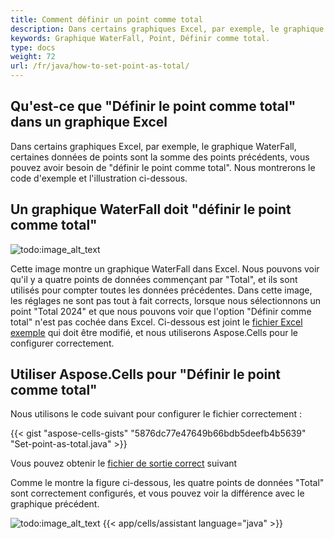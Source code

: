 ```yaml
---
title: Comment définir un point comme total
description: Dans certains graphiques Excel, par exemple, le graphique WaterFall, vous pouvez avoir besoin de définir un point comme total. Cet article explique comment utiliser Aspose.Cells pour cela. 
keywords: Graphique WaterFall, Point, Définir comme total.
type: docs
weight: 72
url: /fr/java/how-to-set-point-as-total/
---
```


## Qu'est-ce que "Définir le point comme total" dans un graphique Excel

Dans certains graphiques Excel, par exemple, le graphique WaterFall, certaines données de points sont la somme des points précédents, vous pouvez avoir besoin de "définir le point comme total". Nous montrerons le code d'exemple et l'illustration ci-dessous.

## Un graphique WaterFall doit "définir le point comme total" 

![todo:image_alt_text](set-as-total1.png)

Cette image montre un graphique WaterFall dans Excel. Nous pouvons voir qu'il y a quatre points de données commençant par "Total", et ils sont utilisés pour compter toutes les données précédentes.
Dans cette image, les réglages ne sont pas tout à fait corrects, lorsque nous sélectionnons un point "Total 2024" et que nous pouvons voir que l'option "Définir comme total" n'est pas cochée dans Excel.
Ci-dessous est joint le [fichier Excel exemple](SampleSheet.xlsx) qui doit être modifié, et nous utiliserons Aspose.Cells pour le configurer correctement.

## Utiliser Aspose.Cells pour "Définir le point comme total" 

Nous utilisons le code suivant pour configurer le fichier correctement :

{{< gist "aspose-cells-gists" "5876dc77e47649b66bdb5deefb4b5639" "Set-point-as-total.java" >}}

Vous pouvez obtenir le [fichier de sortie correct](output.xlsx) suivant

Comme le montre la figure ci-dessous, les quatre points de données "Total" sont correctement configurés, et vous pouvez voir la différence avec le graphique précédent.

![todo:image_alt_text](set-as-total2.png)
{{< app/cells/assistant language="java" >}}
